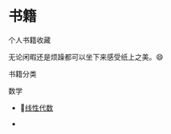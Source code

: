 # 书籍
个人书籍收藏

无论闲暇还是烦躁都可以坐下来感受纸上之美。:smile:

书籍分类

数学

* :triangular_ruler:[线性代数](https://github.com/colorhistory/Book/raw/master/math/线性代数.pdf)

* 

